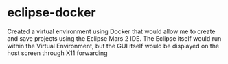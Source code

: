 # eclipse-docker
Created a virtual environment using Docker that would allow me to create and save projects using the Eclipse Mars 2 IDE. The Eclipse itself would run within the Virtual Environment, but the GUI itself would be displayed on the host screen through X11 forwarding
